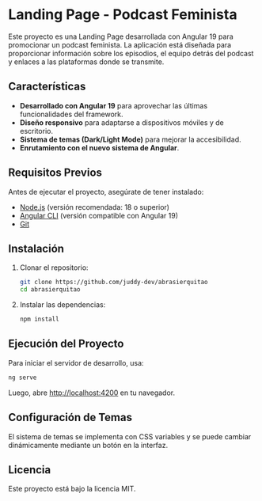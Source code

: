 # Landing Page - Podcast Feminista

Este proyecto es una Landing Page desarrollada con Angular 19 para promocionar un podcast feminista. La aplicación está diseñada para proporcionar información sobre los episodios, el equipo detrás del podcast y enlaces a las plataformas donde se transmite.

## Características
- **Desarrollado con Angular 19** para aprovechar las últimas funcionalidades del framework.
- **Diseño responsivo** para adaptarse a dispositivos móviles y de escritorio.
- **Sistema de temas (Dark/Light Mode)** para mejorar la accesibilidad.
- **Enrutamiento con el nuevo sistema de Angular**.

## Requisitos Previos
Antes de ejecutar el proyecto, asegúrate de tener instalado:
- [Node.js](https://nodejs.org/) (versión recomendada: 18 o superior)
- [Angular CLI](https://angular.io/cli) (versión compatible con Angular 19)
- [Git](https://git-scm.com/)

## Instalación
1. Clonar el repositorio:
   ```bash
   git clone https://github.com/juddy-dev/abrasierquitao
   cd abrasierquitao
   ```
2. Instalar las dependencias:
   ```bash
   npm install
   ```

## Ejecución del Proyecto
Para iniciar el servidor de desarrollo, usa:
```bash
ng serve
```
Luego, abre [http://localhost:4200](http://localhost:4200) en tu navegador.

## Configuración de Temas
El sistema de temas se implementa con CSS variables y se puede cambiar dinámicamente mediante un botón en la interfaz.

## Licencia
Este proyecto está bajo la licencia MIT.


